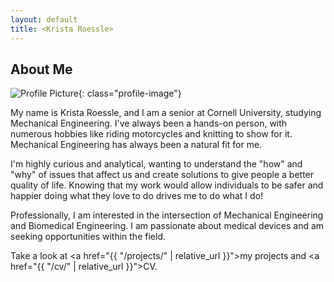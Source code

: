 ```yaml
---
layout: default
title: <Krista Roessle>
---
```


## About Me


![Profile Picture](assets/images/profile-pic.jpg){: class="profile-image"}

 
My name is Krista Roessle, and I am a senior at Cornell University, studying Mechanical Engineering. I've always been a hands-on person, with numerous hobbies like riding motorcycles and knitting to show for it. Mechanical Engineering has always been a natural fit for me.

I'm highly curious and analytical, wanting to understand the "how" and "why" of issues that affect us and create solutions to give people a better quality of life. Knowing that my work would allow individuals to be safer and happier doing what they love to do drives me to do what I do!

Professionally, I am interested in the intersection of Mechanical Engineering and Biomedical Engineering. I am passionate about medical devices and am seeking opportunities within the field.

Take a look at <a href="{{ "/projects/" | relative_url }}">my projects</a> and <a href="{{ "/cv/" | relative_url }}">CV</a>.
